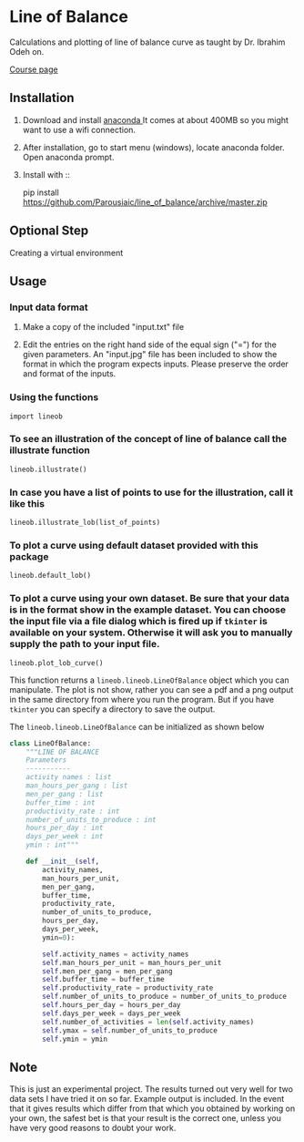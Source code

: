 # Line of Balance

Calculations and plotting of line of balance curve as taught by Dr. Ibrahim Odeh on.

[Course page](https://www.coursera.org/learn/construction-scheduling/home/welcome)


## Installation

1. Download and install [anaconda ](https://www.continuum.io/downloads) It comes at about 400MB so you might want to use a wifi connection.

1. After installation, go to start menu (windows), locate anaconda folder. Open anaconda prompt.

1. Install with ::

    pip install https://github.com/Parousiaic/line_of_balance/archive/master.zip
    
    
## Optional Step

Creating a virtual environment

## Usage

### Input data format

1. Make a copy of the included "input.txt" file

1. Edit the entries on the right hand side of the equal sign ("=") for the given parameters. An "input.jpg" file has been included to show the format in which the program expects inputs. Please preserve the order and format of the inputs.

### Using the functions
    import lineob

### To see an illustration of the concept of line of balance call the illustrate function
    lineob.illustrate()

### In case you have a list of points to use for the illustration, call it like this
    lineob.illustrate_lob(list_of_points)

### To plot a curve using default dataset provided with this package
    lineob.default_lob()

### To plot a curve using your own dataset. Be sure that your data is in the format show in the example dataset. You can choose the input file via a file dialog which is fired up if `tkinter` is available on your system. Otherwise it will ask you to manually supply the path to your input file.
    lineob.plot_lob_curve()

This function returns a `lineob.lineob.LineOfBalance` object which you can manipulate. The plot is not show, rather you can see a pdf and a png output in the same directory from where you run the program. But if you have `tkinter` you can specify a directory to save the output.

The `lineob.lineob.LineOfBalance` can be initialized as shown below

```python
class LineOfBalance:
    """LINE OF BALANCE
    Parameters
    -----------
    activity names : list
    man_hours_per_gang : list
    men_per_gang : list
    buffer_time : int
    productivity_rate : int
    number_of_units_to_produce : int
    hours_per_day : int
    days_per_week : int
    ymin : int"""

    def __init__(self,
        activity_names,
        man_hours_per_unit,
        men_per_gang,
        buffer_time,
        productivity_rate,
        number_of_units_to_produce,
        hours_per_day,
        days_per_week,
        ymin=0):

        self.activity_names = activity_names
        self.man_hours_per_unit = man_hours_per_unit
        self.men_per_gang = men_per_gang
        self.buffer_time = buffer_time
        self.productivity_rate = productivity_rate
        self.number_of_units_to_produce = number_of_units_to_produce
        self.hours_per_day = hours_per_day
        self.days_per_week = days_per_week
        self.number_of_activities = len(self.activity_names)
        self.ymax = self.number_of_units_to_produce
        self.ymin = ymin
```
## Note

This is just an experimental project. The results turned out very well for two data sets I have tried it on so far. Example output is included.
In the event that it gives results which differ from that which you obtained by working on your own, the safest bet is that your result is the correct one, unless you have very good reasons to doubt your work.
